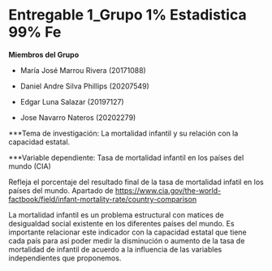 # Entregable 1_Grupo 1% Estadistica 99% Fe

**Miembros del Grupo**
  
-  María José Marrou Rivera (20171088)
  
-  Daniel Andre Silva Phillips (20207549)
  
-  Edgar Luna Salazar (20197127)
  
-  Jose Navarro Nateros (20202279)

***Tema de investigación: La mortalidad infantil y su relación con la capacidad estatal. 

***Variable dependiente: Tasa de mortalidad infantil en los países del mundo (CIA)

Refleja el porcentaje del resultado final de la tasa de mortalidad infatil en los países del mundo. Apartado de https://www.cia.gov/the-world-factbook/field/infant-mortality-rate/country-comparison

La mortalidad infantil es un problema estructural con matices de desigualdad social existente en los diferentes países del mundo. Es importante relacionar este indicador con la capacidad estatal que tiene cada país para asi poder medir la disminución o aumento de la tasa de mortalidad de infantil de acuerdo a la influencia de las variables independientes que proponemos. 



